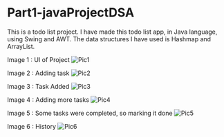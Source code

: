 # Part1-javaProjectDSA
This is a todo list project.
I have made this todo list app, in Java language, using Swing and AWT. The data structures I have used is Hashmap and ArrayList.

Image 1 : UI of Project
![Pic1](https://user-images.githubusercontent.com/57684187/167166528-74144aa4-4a8b-430c-bc6c-2ae1168344b0.png)

Image 2 : Adding task
![Pic2](https://user-images.githubusercontent.com/57684187/167167036-f8769676-4cbc-42f7-ad5c-16d525950b1a.png)

Image 3 : Task Added
![Pic3](https://user-images.githubusercontent.com/57684187/167167179-0f090af4-f4eb-4071-afca-fa2f49278136.png)

Image 4 : Adding more tasks
![Pic4](https://user-images.githubusercontent.com/57684187/167167283-6ae06b2a-8a46-4fc9-8649-1d3e591eb640.png)

Image 5 : Some tasks were completed, so marking it done
![Pic5](https://user-images.githubusercontent.com/57684187/167167506-f5bda231-0d64-4bb0-8c7c-8797dd112dd0.png)

Image 6 : History
![Pic6](https://user-images.githubusercontent.com/57684187/167167723-b3794e3f-7978-4810-bde0-eac19b68fe1d.png)
